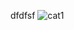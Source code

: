 dfdfsf
![cat1](https://github.com/RomanSukhai/MallMate/assets/118640498/10579d05-70f2-4893-ac39-286383954307)
